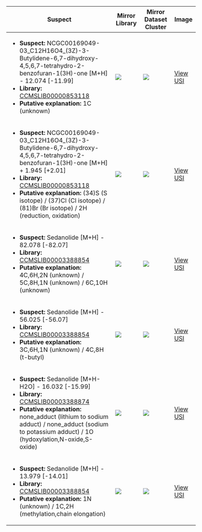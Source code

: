 | Suspect | Mirror Library | Mirror Dataset Cluster | Image |
| --- | --- | --- | --- |
| <ul><li><b>Suspect:</b> NCGC00169049-03_C12H16O4_(3Z)-3-Butylidene-6,7-dihydroxy-4,5,6,7-tetrahydro-2-benzofuran-1(3H)-one [M+H] -  12.074 [-11.99]</li><li><b>Library:</b> [CCMSLIB00000853118](https://gnps.ucsd.edu/ProteoSAFe/gnpslibraryspectrum.jsp?SpectrumID=CCMSLIB00000853118)</li><li><b>Putative explanation:</b> 1C (unknown)</li></ul> | ![](https://metabolomics-usi.ucsd.edu/svg/mirror?usi1=mzspec:MSV000080554:G12_GG12_01_8196.mzML:scan:705&usi2=mzspec:GNPSLIBRARY:CCMSLIB00000853118&mz_min=50&mz_max=500) | ![](https://metabolomics-usi.ucsd.edu/svg/mirror?usi1=mzspec:MSV000080554:G12_GG12_01_8196.mzML:scan:705&usi2=mzspec:MSV000084314:MSV000080554.mgf:scan:26375&mz_min=50&mz_max=500) | [View USI](https://metabolomics-usi.ucsd.edu/svg/?usi=mzspec:MSV000080554:G12_GG12_01_8196.mzML:scan:705&mz_min=50&mz_max=500)| 
| <ul><li><b>Suspect:</b> NCGC00169049-03_C12H16O4_(3Z)-3-Butylidene-6,7-dihydroxy-4,5,6,7-tetrahydro-2-benzofuran-1(3H)-one [M+H] +   1.945 [+2.01]</li><li><b>Library:</b> [CCMSLIB00000853118](https://gnps.ucsd.edu/ProteoSAFe/gnpslibraryspectrum.jsp?SpectrumID=CCMSLIB00000853118)</li><li><b>Putative explanation:</b> (34)S (S isotope) / (37)Cl (Cl isotope) / (81)Br (Br isotope) / 2H (reduction, oxidation)</li></ul> | ![](https://metabolomics-usi.ucsd.edu/svg/mirror?usi1=mzspec:MSV000080554:E10_RE10_01_7971.mzML:scan:736&usi2=mzspec:GNPSLIBRARY:CCMSLIB00000853118&mz_min=50&mz_max=500) | ![](https://metabolomics-usi.ucsd.edu/svg/mirror?usi1=mzspec:MSV000080554:E10_RE10_01_7971.mzML:scan:736&usi2=mzspec:MSV000084314:MSV000080554.mgf:scan:26375&mz_min=50&mz_max=500) | [View USI](https://metabolomics-usi.ucsd.edu/svg/?usi=mzspec:MSV000080554:E10_RE10_01_7971.mzML:scan:736&mz_min=50&mz_max=500)| 
| <ul><li><b>Suspect:</b> Sedanolide [M+H] -  82.078 [-82.07]</li><li><b>Library:</b> [CCMSLIB00003388854](https://gnps.ucsd.edu/ProteoSAFe/gnpslibraryspectrum.jsp?SpectrumID=CCMSLIB00003388854)</li><li><b>Putative explanation:</b> 4C,6H,2N (unknown) / 5C,8H,1N (unknown) / 6C,10H (unknown)</li></ul> | ![](https://metabolomics-usi.ucsd.edu/svg/mirror?usi1=mzspec:MSV000083559:11713.1.F.1E.mzML:scan:1655&usi2=mzspec:GNPSLIBRARY:CCMSLIB00003388854&mz_min=50&mz_max=500) | ![](https://metabolomics-usi.ucsd.edu/svg/mirror?usi1=mzspec:MSV000083559:11713.1.F.1E.mzML:scan:1655&usi2=mzspec:MSV000084314:MSV000083559.mgf:scan:1008&mz_min=50&mz_max=500) | [View USI](https://metabolomics-usi.ucsd.edu/svg/?usi=mzspec:MSV000083559:11713.1.F.1E.mzML:scan:1655&mz_min=50&mz_max=500)| 
| <ul><li><b>Suspect:</b> Sedanolide [M+H] -  56.025 [-56.07]</li><li><b>Library:</b> [CCMSLIB00003388854](https://gnps.ucsd.edu/ProteoSAFe/gnpslibraryspectrum.jsp?SpectrumID=CCMSLIB00003388854)</li><li><b>Putative explanation:</b> 3C,6H,1N (unknown) / 4C,8H (t-butyl)</li></ul> | ![](https://metabolomics-usi.ucsd.edu/svg/mirror?usi1=mzspec:MSV000083559:11713.2.O.2D.mzML:scan:1260&usi2=mzspec:GNPSLIBRARY:CCMSLIB00003388854&mz_min=50&mz_max=500) | ![](https://metabolomics-usi.ucsd.edu/svg/mirror?usi1=mzspec:MSV000083559:11713.2.O.2D.mzML:scan:1260&usi2=mzspec:MSV000084314:MSV000083559.mgf:scan:1008&mz_min=50&mz_max=500) | [View USI](https://metabolomics-usi.ucsd.edu/svg/?usi=mzspec:MSV000083559:11713.2.O.2D.mzML:scan:1260&mz_min=50&mz_max=500)| 
| <ul><li><b>Suspect:</b> Sedanolide [M+H-H2O] -  16.032 [-15.99]</li><li><b>Library:</b> [CCMSLIB00003388874](https://gnps.ucsd.edu/ProteoSAFe/gnpslibraryspectrum.jsp?SpectrumID=CCMSLIB00003388874)</li><li><b>Putative explanation:</b> none_adduct (lithium to sodium adduct) / none_adduct (sodium to potassium adduct) / 1O (hydoxylation,N-oxide,S-oxide)</li></ul> | ![](https://metabolomics-usi.ucsd.edu/svg/mirror?usi1=mzspec:MSV000082157:3_54.mzML:scan:2684&usi2=mzspec:GNPSLIBRARY:CCMSLIB00003388874&mz_min=50&mz_max=500) | ![](https://metabolomics-usi.ucsd.edu/svg/mirror?usi1=mzspec:MSV000082157:3_54.mzML:scan:2684&usi2=mzspec:MSV000084314:MSV000082157.mgf:scan:1506&mz_min=50&mz_max=500) | [View USI](https://metabolomics-usi.ucsd.edu/svg/?usi=mzspec:MSV000082157:3_54.mzML:scan:2684&mz_min=50&mz_max=500)| 
| <ul><li><b>Suspect:</b> Sedanolide [M+H] -  13.979 [-14.01]</li><li><b>Library:</b> [CCMSLIB00003388854](https://gnps.ucsd.edu/ProteoSAFe/gnpslibraryspectrum.jsp?SpectrumID=CCMSLIB00003388854)</li><li><b>Putative explanation:</b> 1N (unknown) / 1C,2H (methylation,chain elongation)</li></ul> | ![](https://metabolomics-usi.ucsd.edu/svg/mirror?usi1=mzspec:MSV000083559:11713.18.O.18F.mzML:scan:1200&usi2=mzspec:GNPSLIBRARY:CCMSLIB00003388854&mz_min=50&mz_max=500) | ![](https://metabolomics-usi.ucsd.edu/svg/mirror?usi1=mzspec:MSV000083559:11713.18.O.18F.mzML:scan:1200&usi2=mzspec:MSV000084314:MSV000083559.mgf:scan:1008&mz_min=50&mz_max=500) | [View USI](https://metabolomics-usi.ucsd.edu/svg/?usi=mzspec:MSV000083559:11713.18.O.18F.mzML:scan:1200&mz_min=50&mz_max=500)| 